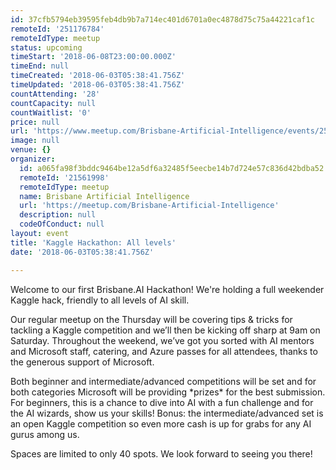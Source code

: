 ```yaml
---
id: 37cfb5794eb39595feb4db9b7a714ec401d6701a0ec4878d75c75a44221caf1c
remoteId: '251176784'
remoteIdType: meetup
status: upcoming
timeStart: '2018-06-08T23:00:00.000Z'
timeEnd: null
timeCreated: '2018-06-03T05:38:41.756Z'
timeUpdated: '2018-06-03T05:38:41.756Z'
countAttending: '28'
countCapacity: null
countWaitlist: '0'
price: null
url: 'https://www.meetup.com/Brisbane-Artificial-Intelligence/events/251176784/'
image: null
venue: {}
organizer:
  id: a065fa98f3bddc9464be12a5df6a32485f5eecbe14b7d724e57c836d42bdba52
  remoteId: '21561998'
  remoteIdType: meetup
  name: Brisbane Artificial Intelligence
  url: 'https://meetup.com/Brisbane-Artificial-Intelligence'
  description: null
  codeOfConduct: null
layout: event
title: 'Kaggle Hackathon: All levels'
date: '2018-06-03T05:38:41.756Z'

---
```

<p>Welcome to our first Brisbane.AI Hackathon! We're holding a full weekender Kaggle hack, friendly to all levels of AI skill.</p> <p>Our regular meetup on the Thursday will be covering tips &amp; tricks for tackling a Kaggle competition and we’ll then be kicking off sharp at 9am on Saturday. Throughout the weekend, we’ve got you sorted with AI mentors and Microsoft staff, catering, and Azure passes for all attendees, thanks to the generous support of Microsoft.</p> <p>Both beginner and intermediate/advanced competitions will be set and for both categories Microsoft will be providing *prizes* for the best submission.<br/>For beginners, this is a chance to dive into AI with a fun challenge and for the AI wizards, show us your skills! Bonus: the intermediate/advanced set is an open Kaggle competition so even more cash is up for grabs for any AI gurus among us.</p> <p>Spaces are limited to only 40 spots. We look forward to seeing you there!</p>
